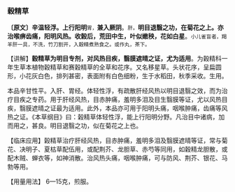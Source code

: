### 穀精草

**〔原文〕辛温轻浮。上行阳明**<small>胃，</small>**兼入厥阴**。<small>肝。</small>**明目退翳之功，在菊花之上。亦治喉痹齿痛，阳明风热。收榖后，荒田中生，叶似嫩秧，花如白星**。<small>小儿雀盲者，羯羊肝一具，不洗，竹刀割开，入穀精煮熟食之。或作丸，茶下。</small>

【讲解】**穀精草为明目专剂，对风热目疾，翳膜遮晴之证，尤为适用**。为穀精科一年生草本植物穀精草和赛穀精草的全草和花序。又名移星草。头状花序，呈扁圆形，小花灰白色，排列甚密，表面附有白色细粉，生于水稻田，秋季采收。生用。

本品辛甘性平。入肝、胃经。体轻性浮，有疏散肝经风热以明目退翳之效，而为治疗目疾之专药。用于肝经风热，目赤肿痛，羞明多泪及目生翳膜等证，尤以风热目疾，翳膜遮晴之证最为适用。此外，本品亦可用于阳明头痛，咽喉肿痛，齿痛等风热之证。《本草纲目》曰：榖精草体轻性浮，能上行阳明分野。凡治目中诸病，加而用之，甚良。明目退翳之功，似在菊花之上也。

【临床应用】榖精草治疗肝经风热，目赤肿痛，羞明多泪及翳膜遮晴等证，常与菊花、决明子、夏枯草配伍用，或配荆芥、龙胆草、赤芍等同用，如穀精龙胆散，或配木贼、蝉衣等，如神消散。治风热头痛，咽喉肿痛，可与防风、荆芥、银花、马勃等用。

【用量用法】   6—15克，煎服。
